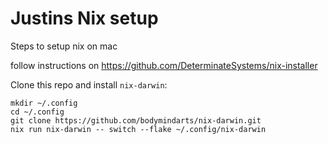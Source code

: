 # Justins Nix setup

Steps to setup nix on mac

follow instructions on https://github.com/DeterminateSystems/nix-installer

Clone this repo and install `nix-darwin`:
```
mkdir ~/.config
cd ~/.config
git clone https://github.com/bodymindarts/nix-darwin.git
nix run nix-darwin -- switch --flake ~/.config/nix-darwin
```

